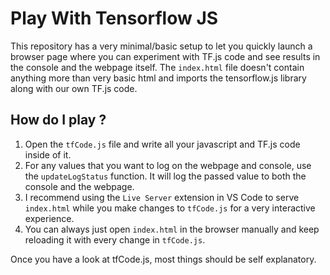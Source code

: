 # Play With Tensorflow JS

This repository has a very minimal/basic setup to let you quickly launch a browser page where you can experiment with TF.js code and see results in the console and the webpage itself. The `index.html` file doesn't contain anything more than very basic html and imports the tensorflow.js library along with our own TF.js code.

## How do I play ?
1. Open the `tfCode.js` file and write all your javascript and TF.js code inside of it.
2. For any values that you want to log on the webpage and console, use the `updateLogStatus` function. It will log the passed value to both the console and the webpage.
3. I recommend using the `Live Server` extension in VS Code to serve `index.html` while you make changes to `tfCode.js` for a very interactive experience.
4. You can always just open `index.html` in the browser manually and keep reloading it with every change in `tfCode.js`.

Once you have a look at tfCode.js, most things should be self explanatory.